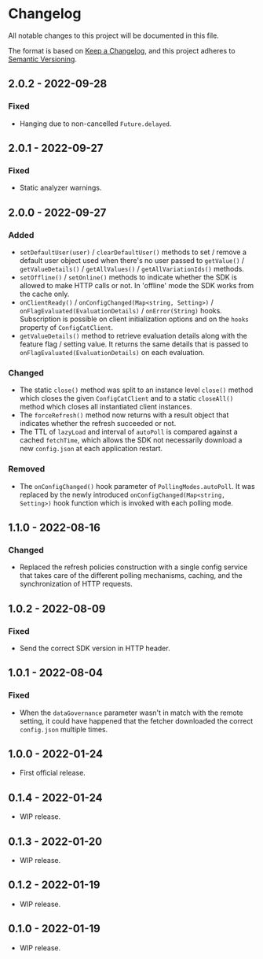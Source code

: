 # Changelog
All notable changes to this project will be documented in this file.

The format is based on [Keep a Changelog](https://keepachangelog.com/en/1.0.0/),
and this project adheres to [Semantic Versioning](https://semver.org/spec/v2.0.0.html).

## 2.0.2 - 2022-09-28
### Fixed
- Hanging due to non-cancelled `Future.delayed`.

## 2.0.1 - 2022-09-27
### Fixed
- Static analyzer warnings.

## 2.0.0 - 2022-09-27
### Added
- `setDefaultUser(user)` / `clearDefaultUser()` methods to set / remove a default user object used when there's no user passed to `getValue()` / `getValueDetails()` / `getAllValues()` / `getAllVariationIds()` methods.
- `setOffline()` / `setOnline()` methods to indicate whether the SDK is allowed to make HTTP calls or not. In 'offline' mode the SDK works from the cache only.
- `onClientReady()` / `onConfigChanged(Map<string, Setting>)` / `onFlagEvaluated(EvaluationDetails)` / `onError(String)` hooks. Subscription is possible on client initialization options and on the `hooks` property of `ConfigCatClient`.
- `getValueDetails()` method to retrieve evaluation details along with the feature flag / setting value. It returns the same details that is passed to `onFlagEvaluated(EvaluationDetails)` on each evaluation. 

### Changed
- The static `close()` method was split to an instance level `close()` method which closes the given `ConfigCatClient` and to a static `closeAll()` method which closes all instantiated client instances.
- The `forceRefresh()` method now returns with a result object that indicates whether the refresh succeeded or not.
- The TTL of `lazyLoad` and interval of `autoPoll` is compared against a cached `fetchTime`, which allows the SDK not necessarily download a new `config.json` at each application restart.

### Removed
- The `onConfigChanged()` hook parameter of `PollingModes.autoPoll`. It was replaced by the newly introduced `onConfigChanged(Map<string, Setting>)` hook function which is invoked with each polling mode. 

## 1.1.0 - 2022-08-16
### Changed
- Replaced the refresh policies construction with a single config service that takes care of the different polling mechanisms, caching, and the synchronization of HTTP requests.

## 1.0.2 - 2022-08-09
### Fixed
- Send the correct SDK version in HTTP header.

## 1.0.1 - 2022-08-04
### Fixed
- When the `dataGovernance` parameter wasn't in match with the remote setting, it could have happened that the fetcher downloaded the correct `config.json` multiple times.  

## 1.0.0 - 2022-01-24
- First official release.

## 0.1.4 - 2022-01-24
- WIP release.

## 0.1.3 - 2022-01-20
- WIP release.

## 0.1.2 - 2022-01-19
- WIP release.

## 0.1.0 - 2022-01-19
- WIP release.
